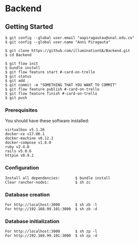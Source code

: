 # Backend

## Getting Started
```
$ git config --global user.email "aapiragautau@unal.edu.co"
$ git config --global user.name "Anni Piragauta"

$ git clone https://github.com/illuminationSA/Backend.git
$ cd Backend

$ git flow init
$ bundle install
$ git flow feature start #-card-on-trello
$ git status
$ git add .
$ git commit -m "SOMETHING THAT YOU WANT TO COMMIT"
$ git flow feature publish #-card-on-trello
$ git flow feature finish #-card-on-trello
$ git push
```

### Prerequisites

You should have these software installed: <br />
```
virtualbox v5.1.26
docker-ce v17.06.1
docker-machine v0.12.2
docker-compose v1.8.0
ruby v2.4.0
rails v5.0.6
httpie v0.9.2
```

### Configuration
```
Install all dependencies:       $ bundle install
Clear rancher-node1:            $ sh zc
```

### Database creation
```
For http://localhost:3000       $ sh zb -l
For http://192.168.99.101:3000  $ sh zb -d
```

### Database initialization
```
For http://localhost:3000       $ sh zp -l
For http://192.168.99.101:3000  $ sh zp -d
```
